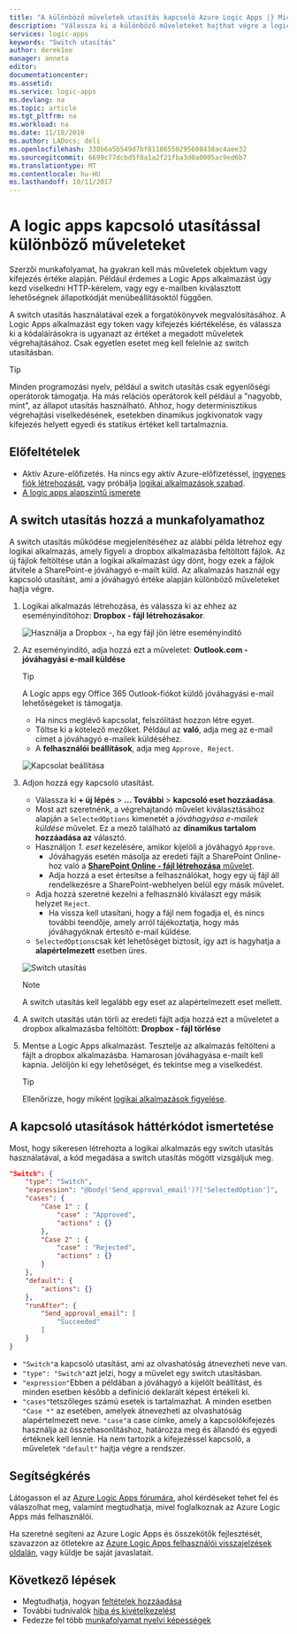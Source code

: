 ```yaml
---
title: "A különböző műveletek utasítás kapcsoló Azure Logic Apps |} Microsoft Docs"
description: "Válassza ki a különböző műveleteket hajthat végre a logic Apps alkalmazások kifejezés értékek alapján a switch utasítás használatával"
services: logic-apps
keywords: "Switch utasítás"
author: derek1ee
manager: anneta
editor: 
documentationcenter: 
ms.assetid: 
ms.service: logic-apps
ms.devlang: na
ms.topic: article
ms.tgt_pltfrm: na
ms.workload: na
ms.date: 11/18/2016
ms.author: LADocs; deli
ms.openlocfilehash: 338b6a5b549d7bf81186550295608438ac4aee32
ms.sourcegitcommit: 6699c77dcbd5f8a1a2f21fba3d0a0005ac9ed6b7
ms.translationtype: MT
ms.contentlocale: hu-HU
ms.lasthandoff: 10/11/2017
---
```

# <a name="perform-different-actions-in-logic-apps-with-a-switch-statement"></a>A logic apps kapcsoló utasítással különböző műveleteket

Szerzői munkafolyamat, ha gyakran kell más műveletek objektum vagy kifejezés értéke alapján. Például érdemes a Logic Apps alkalmazást úgy kezd viselkedni HTTP-kérelem, vagy egy e-mailben kiválasztott lehetőségnek állapotkódját menübeállításoktól függően.

A switch utasítás használatával ezek a forgatókönyvek megvalósításához. A Logic Apps alkalmazást egy token vagy kifejezés kiértékelése, és válassza ki a kódaláírásokra is ugyanazt az értéket a megadott műveletek végrehajtásához. Csak egyetlen esetet meg kell felelnie az switch utasításban.

> [!TIP]
> Minden programozási nyelv, például a switch utasítás csak egyenlőségi operátorok támogatja. Ha más relációs operátorok kell például a "nagyobb, mint", az állapot utasítás használható.
> Ahhoz, hogy determinisztikus végrehajtási viselkedésének, esetekben dinamikus jogkivonatok vagy kifejezés helyett egyedi és statikus értéket kell tartalmaznia.

## <a name="prerequisites"></a>Előfeltételek

- Aktív Azure-előfizetés. Ha nincs egy aktív Azure-előfizetéssel, [ingyenes fiók létrehozását](https://azure.microsoft.com/free/), vagy próbálja [logikai alkalmazások szabad](https://tryappservice.azure.com/).
- [A logic apps alapszintű ismerete](logic-apps-what-are-logic-apps.md)

## <a name="add-a-switch-statement-to-your-workflow"></a>A switch utasítás hozzá a munkafolyamathoz

A switch utasítás működése megjelenítéséhez az alábbi példa létrehoz egy logikai alkalmazás, amely figyeli a dropbox alkalmazásba feltöltött fájlok. Az új fájlok feltöltése után a logikai alkalmazást úgy dönt, hogy ezek a fájlok átvitele a SharePoint-e jóváhagyó e-mailt küld. Az alkalmazás használ egy kapcsoló utasítást, ami a jóváhagyó értéke alapján különböző műveleteket hajtja végre.

1. Logikai alkalmazás létrehozása, és válassza ki az ehhez az eseményindítóhoz: **Dropbox - fájl létrehozásakor**.

   ![Használja a Dropbox -, ha egy fájl jön létre eseményindító](./media/logic-apps-switch-case/dropbox-trigger.jpg)

2. Az eseményindító, adja hozzá ezt a műveletet: **Outlook.com - jóváhagyási e-mail küldése**

   > [!TIP]
   > A Logic apps egy Office 365 Outlook-fiókot küldő jóváhagyási e-mail lehetőségeket is támogatja.

   - Ha nincs meglévő kapcsolat, felszólítást hozzon létre egyet.
   - Töltse ki a kötelező mezőket. Például az **való**, adja meg az e-mail címet a jóváhagyó e-mailek küldéséhez.
   - A **felhasználói beállítások**, adja meg `Approve, Reject`.

   ![Kapcsolat beállítása](./media/logic-apps-switch-case/send-approval-email-action.jpg)

3. Adjon hozzá egy kapcsoló utasítást.

   - Válassza ki **+ új lépés** > **... További** > **kapcsoló eset hozzáadása**. 
   - Most azt szeretnénk, a végrehajtandó művelet kiválasztásához alapján a `SelectedOptions` kimenetét a *jóváhagyása e-mailek küldése* művelet. 
   Ez a mező található az **dinamikus tartalom hozzáadása az** választó.
   - Használjon *1. eset* kezelésére, amikor kijelöli a jóváhagyó `Approve`.
     - Jóváhagyás esetén másolja az eredeti fájlt a SharePoint Online-hoz való a [ **SharePoint Online - fájl létrehozása** művelet](../connectors/connectors-create-api-sharepointonline.md).
     - Adja hozzá a eset értesítse a felhasználókat, hogy egy új fájl áll rendelkezésre a SharePoint-webhelyen belül egy másik művelet.
   - Adja hozzá szeretné kezelni a felhasználó kiválaszt egy másik helyzet `Reject`.
     - Ha vissza kell utasítani, hogy a fájl nem fogadja el, és nincs további teendője, amely arról tájékoztatja, hogy más jóváhagyóknak értesítő e-mail küldése.
   - `SelectedOptions`csak két lehetőséget biztosít, így azt is hagyhatja a **alapértelmezett** esetben üres.

   ![Switch utasítás](./media/logic-apps-switch-case/switch.jpg)

   > [!NOTE]
   > A switch utasítás kell legalább egy eset az alapértelmezett eset mellett.

4. A switch utasítás után törli az eredeti fájlt adja hozzá ezt a műveletet a dropbox alkalmazásba feltöltött: **Dropbox - fájl törlése**

5. Mentse a Logic Apps alkalmazást. Tesztelje az alkalmazás feltölteni a fájlt a dropbox alkalmazásba. Hamarosan jóváhagyása e-mailt kell kapnia. Jelöljön ki egy lehetőséget, és tekintse meg a viselkedést.

   > [!TIP]
   > Ellenőrizze, hogy miként [logikai alkalmazások figyelése](logic-apps-monitor-your-logic-apps.md).

## <a name="understand-the-code-behind-switch-statements"></a>A kapcsoló utasítások háttérkódot ismertetése

Most, hogy sikeresen létrehozta a logikai alkalmazás egy switch utasítás használatával, a kód megadása a switch utasítás mögött vizsgáljuk meg.

```json
"Switch": {
    "type": "Switch",
    "expression": "@body('Send_approval_email')?['SelectedOption']",
    "cases": {
        "Case 1" : {
            "case" : "Approved",
            "actions" : {}
        },
        "Case 2" : {
            "case" : "Rejected",
            "actions" : {}
        }
    },
    "default": {
        "actions": {}
    },
    "runAfter": {
        "Send_approval_email": [
            "Succeeded"
        ]
    }
}
```

* `"Switch"`a kapcsoló utasítást, ami az olvashatóság átnevezheti neve van. 
* `"type": "Switch"`azt jelzi, hogy a művelet egy switch utasításban. 
* `"expression"`Ebben a példában a jóváhagyó a kijelölt beállítást, és minden esetben később a definíció deklarált képest értékeli ki. 
* `"cases"`tetszőleges számú esetek is tartalmazhat. A minden esetben `"Case *"` az esetében, amelyek átnevezheti az olvashatóság alapértelmezett neve. 
`"case"`a case címke, amely a kapcsolókifejezés használja az összehasonlításhoz, határozza meg és állandó és egyedi értéknek kell lennie. Ha nem tartozik a kifejezéssel kapcsoló, a műveletek `"default"` hajtja végre a rendszer.

## <a name="get-help"></a>Segítségkérés

Látogasson el az [Azure Logic Apps fórumára](https://social.msdn.microsoft.com/Forums/en-US/home?forum=azurelogicapps), ahol kérdéseket tehet fel és válaszolhat meg, valamint megtudhatja, mivel foglalkoznak az Azure Logic Apps más felhasználói.

Ha szeretné segíteni az Azure Logic Apps és összekötők fejlesztését, szavazzon az ötletekre az [Azure Logic Apps felhasználói visszajelzések oldalán](http://aka.ms/logicapps-wish), vagy küldje be saját javaslatait.

## <a name="next-steps"></a>Következő lépések

- Megtudhatja, hogyan [feltételek hozzáadása](logic-apps-use-logic-app-features.md)
- További tudnivalók [hiba és kivételkezelést](logic-apps-exception-handling.md)
- Fedezze fel több [munkafolyamat nyelvi képességek](logic-apps-author-definitions.md)